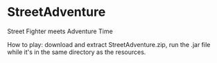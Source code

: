 # StreetAdventure
Street Fighter meets Adventure Time

How to play: download and extract StreetAdventure.zip, run the .jar file while it's in the same directory as the resources.
